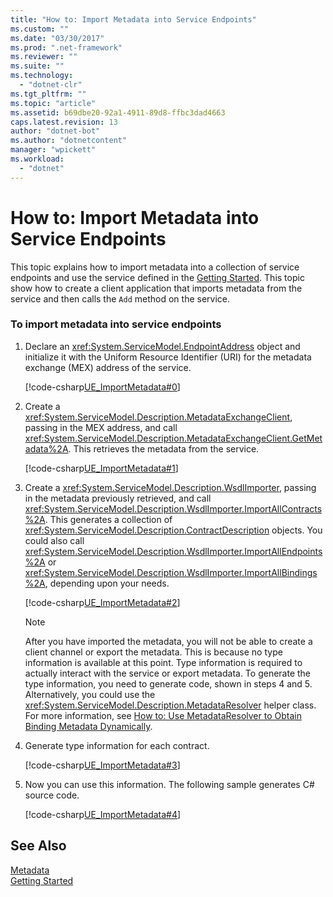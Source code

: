 ```yaml
---
title: "How to: Import Metadata into Service Endpoints"
ms.custom: ""
ms.date: "03/30/2017"
ms.prod: ".net-framework"
ms.reviewer: ""
ms.suite: ""
ms.technology: 
  - "dotnet-clr"
ms.tgt_pltfrm: ""
ms.topic: "article"
ms.assetid: b69dbe20-92a1-4911-89d8-ffbc3dad4663
caps.latest.revision: 13
author: "dotnet-bot"
ms.author: "dotnetcontent"
manager: "wpickett"
ms.workload: 
  - "dotnet"
---
```

# How to: Import Metadata into Service Endpoints
This topic explains how to import metadata into a collection of service endpoints and use the service defined in the [Getting Started](../../../../docs/framework/wcf/samples/getting-started-sample.md). This topic show how to create a client application that imports metadata from the service and then calls the `Add` method on the service.  
  
### To import metadata into service endpoints  
  
1.  Declare an <xref:System.ServiceModel.EndpointAddress> object and initialize it with the Uniform Resource Identifier (URI) for the metadata exchange (MEX) address of the service.  
  
     [!code-csharp[UE_ImportMetadata#0](../../../../samples/snippets/csharp/VS_Snippets_CFX/ue_importmetadata/cs/client.cs#0)]  
  
2.  Create a <xref:System.ServiceModel.Description.MetadataExchangeClient>, passing in the MEX address, and call <xref:System.ServiceModel.Description.MetadataExchangeClient.GetMetadata%2A>. This retrieves the metadata from the service.  
  
     [!code-csharp[UE_ImportMetadata#1](../../../../samples/snippets/csharp/VS_Snippets_CFX/ue_importmetadata/cs/client.cs#1)]  
  
3.  Create a <xref:System.ServiceModel.Description.WsdlImporter>, passing in the metadata previously retrieved, and call <xref:System.ServiceModel.Description.WsdlImporter.ImportAllContracts%2A>. This generates a collection of <xref:System.ServiceModel.Description.ContractDescription> objects. You could also call <xref:System.ServiceModel.Description.WsdlImporter.ImportAllEndpoints%2A> or <xref:System.ServiceModel.Description.WsdlImporter.ImportAllBindings%2A>, depending upon your needs.  
  
     [!code-csharp[UE_ImportMetadata#2](../../../../samples/snippets/csharp/VS_Snippets_CFX/ue_importmetadata/cs/client.cs#2)]  
  
    > [!NOTE]
    >  After you have imported the metadata, you will not be able to create a client channel or export the metadata. This is because no type information is available at this point. Type information is required to actually interact with the service or export metadata. To generate the type information, you need to generate code, shown in steps 4 and 5. Alternatively, you could use the <xref:System.ServiceModel.Description.MetadataResolver> helper class. For more information, see [How to: Use MetadataResolver to Obtain Binding Metadata Dynamically](../../../../docs/framework/wcf/feature-details/how-to-use-metadataresolver-to-obtain-binding-metadata-dynamically.md).  
  
4.  Generate type information for each contract.  
  
     [!code-csharp[UE_ImportMetadata#3](../../../../samples/snippets/csharp/VS_Snippets_CFX/ue_importmetadata/cs/client.cs#3)]  
  
5.  Now you can use this information. The following sample generates C# source code.  
  
     [!code-csharp[UE_ImportMetadata#4](../../../../samples/snippets/csharp/VS_Snippets_CFX/ue_importmetadata/cs/client.cs#4)]  
  
## See Also  
 [Metadata](../../../../docs/framework/wcf/feature-details/metadata.md)  
 [Getting Started](../../../../docs/framework/wcf/samples/getting-started-sample.md)
